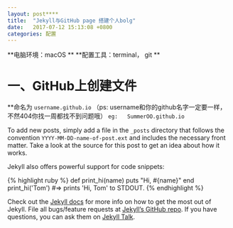 ```yaml
---
layout: post****
title:  "Jekyll与GitHub page 搭建个人bolg"
date:   2017-07-12 15:13:08 +0800
categories: 配置
---
```


**电脑环境：macOS **
**配置工具：terminal， git
**
# 一、GitHub上创建文件 
**命名为 `username.github.io`  （ps: username和你的github名字一定要一样，不然404你找一周都找不到问题哦） 
`eg:   SummerOO.github.io`




To add new posts, simply add a file in the `_posts` directory that follows the convention `YYYY-MM-DD-name-of-post.ext` and includes the necessary front matter. Take a look at the source for this post to get an idea about how it works.

Jekyll also offers powerful support for code snippets:

{% highlight ruby %}
def print_hi(name)
  puts "Hi, #{name}"
end
print_hi('Tom')
#=> prints 'Hi, Tom' to STDOUT.
{% endhighlight %}

Check out the [Jekyll docs][jekyll-docs] for more info on how to get the most out of Jekyll. File all bugs/feature requests at [Jekyll’s GitHub repo][jekyll-gh]. If you have questions, you can ask them on [Jekyll Talk][jekyll-talk].

[jekyll-docs]: https://jekyllrb.com/docs/home
[jekyll-gh]:   https://github.com/jekyll/jekyll
[jekyll-talk]: https://talk.jekyllrb.com/


